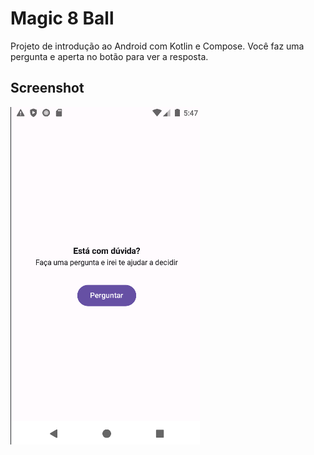 # Magic 8 Ball
Projeto de introdução ao Android com Kotlin e Compose. Você faz uma pergunta e aperta no botão para ver a resposta.

## Screenshot
![App Screenshot](https://github.com/joaopauloleitecosta/magic8ball/blob/main/tela.png)
